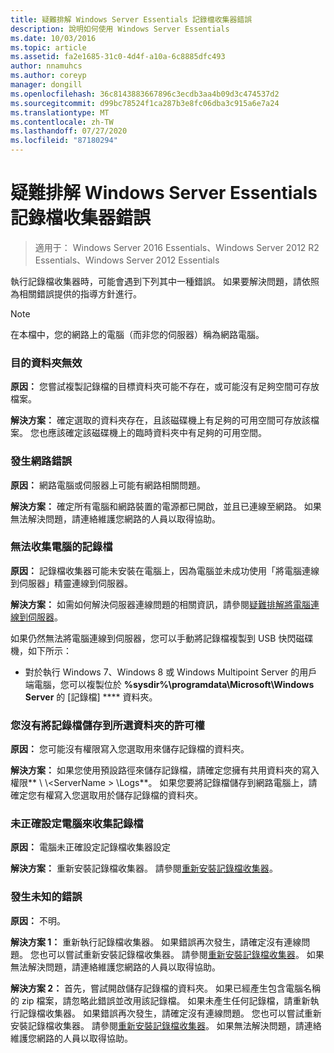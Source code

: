 ```yaml
---
title: 疑難排解 Windows Server Essentials 記錄檔收集器錯誤
description: 說明如何使用 Windows Server Essentials
ms.date: 10/03/2016
ms.topic: article
ms.assetid: fa2e1685-31c0-4d4f-a10a-6c8885dfc493
author: nnamuhcs
ms.author: coreyp
manager: dongill
ms.openlocfilehash: 36c8143883667896c3ecdb3aa4b09d3c474537d2
ms.sourcegitcommit: d99bc78524f1ca287b3e8fc06dba3c915a6e7a24
ms.translationtype: MT
ms.contentlocale: zh-TW
ms.lasthandoff: 07/27/2020
ms.locfileid: "87180294"
---
```

# <a name="troubleshoot-windows-server-essentials-log-collector-errors"></a>疑難排解 Windows Server Essentials 記錄檔收集器錯誤

>適用于： Windows Server 2016 Essentials、Windows Server 2012 R2 Essentials、Windows Server 2012 Essentials

執行記錄檔收集器時，可能會遇到下列其中一種錯誤。 如果要解決問題，請依照為相關錯誤提供的指導方針進行。

> [!NOTE]
> 在本檔中，您的網路上的電腦（而非您的伺服器）稱為網路電腦。

###  <a name="the-destination-folder-is-not-valid"></a><a name="BKMK_TheDestinationFolderIsNotValid"></a>目的資料夾無效
 **原因：** 您嘗試複製記錄檔的目標資料夾可能不存在，或可能沒有足夠空間可存放檔案。

 **解決方案：** 確定選取的資料夾存在，且該磁碟機上有足夠的可用空間可存放該檔案。 您也應該確定該磁碟機上的臨時資料夾中有足夠的可用空間。

###  <a name="a-network-error-has-occurred"></a><a name="BKMK_ANetworkErrorHasOccurred"></a>發生網路錯誤
 **原因：** 網路電腦或伺服器上可能有網路相關問題。

 **解決方案：** 確定所有電腦和網路裝置的電源都已開啟，並且已連線至網路。 如果無法解決問題，請連絡維護您網路的人員以取得協助。

###  <a name="cannot-collect-log-files-for-the-computer"></a><a name="BKMK_CannotCollectLogFiles"></a>無法收集電腦的記錄檔
 **原因：** 記錄檔收集器可能未安裝在電腦上，因為電腦並未成功使用「將電腦連線到伺服器」精靈連線到伺服器。

 **解決方案：** 如需如何解決伺服器連線問題的相關資訊，請參閱[疑難排解將電腦連線到伺服器](https://go.microsoft.com/fwlink/p/?LinkID=241492)。

 如果仍然無法將電腦連線到伺服器，您可以手動將記錄檔複製到 USB 快閃磁碟機，如下所示：

-   對於執行 Windows 7、Windows 8 或 Windows Multipoint Server 的用戶端電腦，您可以複製位於 **%sysdir%\programdata\Microsoft\Windows Server** 的 [記錄檔] **** 資料夾。

###  <a name="you-do-not-have-permission-to-save-the-log-files-to-the-selected-folder"></a><a name="BKMK_YouDoNotHavePermission"></a>您沒有將記錄檔儲存到所選資料夾的許可權
 **原因：** 您可能沒有權限寫入您選取用來儲存記錄檔的資料夾。

 **解決方案：** 如果您使用預設路徑來儲存記錄檔，請確定您擁有共用資料夾的寫入權限** \\ \\<ServerName \> \Logs**。 如果您要將記錄檔儲存到網路電腦上，請確定您有權寫入您選取用於儲存記錄檔的資料夾。

###  <a name="the-computer-is-not-configured-properly-to-collect-the-log-files"></a><a name="BKMK_TheComputerIsNotConfiguredProperly"></a>未正確設定電腦來收集記錄檔
 **原因：** 電腦未正確設定記錄檔收集器設定

 **解決方案：** 重新安裝記錄檔收集器。 請參閱[重新安裝記錄檔收集器](Install-the-Windows-Server-Essentials-Log-Collector.md#BKMK_Reinstall)。

###  <a name="an-unknown-error-occurred"></a><a name="BKMK_AnUnknownErrorOccurred"></a>發生未知的錯誤
 **原因：** 不明。

 **解決方案 1：** 重新執行記錄檔收集器。 如果錯誤再次發生，請確定沒有連線問題。 您也可以嘗試重新安裝記錄檔收集器。 請參閱[重新安裝記錄檔收集器](Install-the-Windows-Server-Essentials-Log-Collector.md#BKMK_Reinstall)。 如果無法解決問題，請連絡維護您網路的人員以取得協助。

 **解決方案 2：** 首先，嘗試開啟儲存記錄檔的資料夾。 如果已經產生包含電腦名稱的 zip 檔案，請忽略此錯誤並改用該記錄檔。 如果未產生任何記錄檔，請重新執行記錄檔收集器。 如果錯誤再次發生，請確定沒有連線問題。 您也可以嘗試重新安裝記錄檔收集器。 請參閱[重新安裝記錄檔收集器](Install-the-Windows-Server-Essentials-Log-Collector.md#BKMK_Reinstall)。 如果無法解決問題，請連絡維護您網路的人員以取得協助。